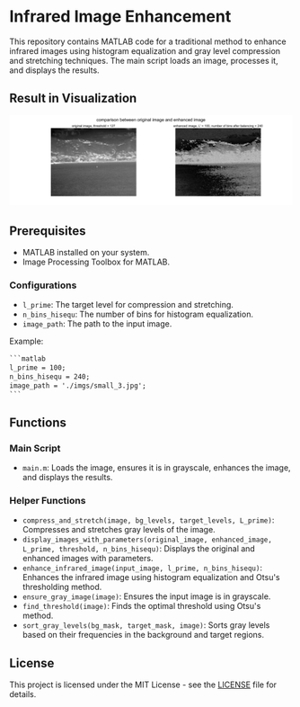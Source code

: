 # Infrared Image Enhancement

This repository contains MATLAB code for a traditional method to enhance infrared images using histogram equalization and gray level compression and stretching techniques. The main script loads an image, processes it, and displays the results.

## Result in Visualization

![Result in Visualization](vis_res.png)

## Prerequisites

- MATLAB installed on your system.
- Image Processing Toolbox for MATLAB.



### Configurations

- `l_prime`: The target level for compression and stretching.
- `n_bins_hisequ`: The number of bins for histogram equalization.
- `image_path`: The path to the input image.

Example:

    ```matlab
    l_prime = 100;
    n_bins_hisequ = 240;
    image_path = './imgs/small_3.jpg';
    ```


## Functions

### Main Script
- `main.m`: Loads the image, ensures it is in grayscale, enhances the image, and displays the results.

### Helper Functions
- `compress_and_stretch(image, bg_levels, target_levels, L_prime)`: Compresses and stretches gray levels of the image.
- `display_images_with_parameters(original_image, enhanced_image, L_prime, threshold, n_bins_hisequ)`: Displays the original and enhanced images with parameters.
- `enhance_infrared_image(input_image, l_prime, n_bins_hisequ)`: Enhances the infrared image using histogram equalization and Otsu's thresholding method.
- `ensure_gray_image(image)`: Ensures the input image is in grayscale.
- `find_threshold(image)`: Finds the optimal threshold using Otsu's method.
- `sort_gray_levels(bg_mask, target_mask, image)`: Sorts gray levels based on their frequencies in the background and target regions.

## License

This project is licensed under the MIT License - see the [LICENSE](LICENSE) file for details.

